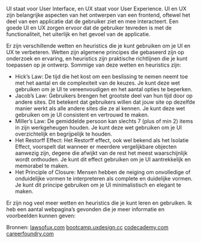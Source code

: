 UI staat voor User Interface, en UX staat voor User Experience. UI en UX zijn belangrijke aspecten van het ontwerpen van een frontend, oftewel het deel van een applicatie dat de gebruiker ziet en mee interacteert. Een goede UI en UX zorgen ervoor dat de gebruiker tevreden is met de functionaliteit, het uiterlijk en het gevoel van de applicatie.

Er zijn verschillende wetten en heuristics die je kunt gebruiken om je UI en UX te verbeteren. Wetten zijn algemene principes die gebaseerd zijn op onderzoek en ervaring, en heuristics zijn praktische richtlijnen die je kunt toepassen op je ontwerp. Sommige van deze wetten en heuristics zijn:

- Hick’s Law: De tijd die het kost om een beslissing te nemen neemt toe met het aantal en de complexiteit van de keuzes. Je kunt deze wet gebruiken om je UI te vereenvoudigen en het aantal opties te beperken.
- Jacob’s Law: Gebruikers brengen het grootste deel van hun tijd door op andere sites. Dit betekent dat gebruikers willen dat jouw site op dezelfde manier werkt als alle andere sites die ze al kennen. Je kunt deze wet gebruiken om je UI consistent en vertrouwd te maken.
- Miller’s Law: De gemiddelde persoon kan slechts 7 (plus of min 2) items in zijn werkgeheugen houden. Je kunt deze wet gebruiken om je UI overzichtelijk en begrijpelijk te houden.
- Het Restorff Effect: Het Restorff effect, ook wel bekend als het Isolatie Effect, voorspelt dat wanneer er meerdere vergelijkbare objecten aanwezig zijn, degene die afwijkt van de rest het meest waarschijnlijk wordt onthouden. Je kunt dit effect gebruiken om je UI aantrekkelijk en memorabel te maken.
- Het Principle of Closure: Mensen hebben de neiging om onvolledige of onduidelijke vormen te interpreteren als complete en duidelijke vormen. Je kunt dit principe gebruiken om je UI minimalistisch en elegant te maken.

Er zijn nog veel meer wetten en heuristics die je kunt leren en gebruiken. Ik heb een aantal webpagina’s gevonden die je meer informatie en voorbeelden kunnen geven:

Bronnen:
[lawsofux.com](https://lawsofux.com/)
[bootcamp.uxdesign.cc](https://bootcamp.uxdesign.cc/laws-of-ux-with-examples-part-1-362e4b7a8f11)
[codecademy.com](https://www.codecademy.com/resources/docs/uiux/usability-heuristics)
[careerfoundry.com](https://careerfoundry.com/en/blog/ux-design/usability-heuristics/)